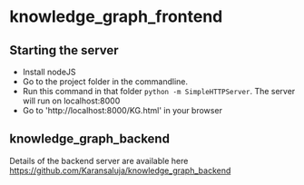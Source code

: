 # knowledge_graph_frontend
## Starting the server
- Install nodeJS
- Go to the project folder in the commandline.
- Run this command in that folder `python -m SimpleHTTPServer`. The server will run on localhost:8000
- Go to 'http://localhost:8000/KG.html' in your browser

## knowledge_graph_backend
Details of the backend server are available here https://github.com/Karansaluja/knowledge_graph_backend
